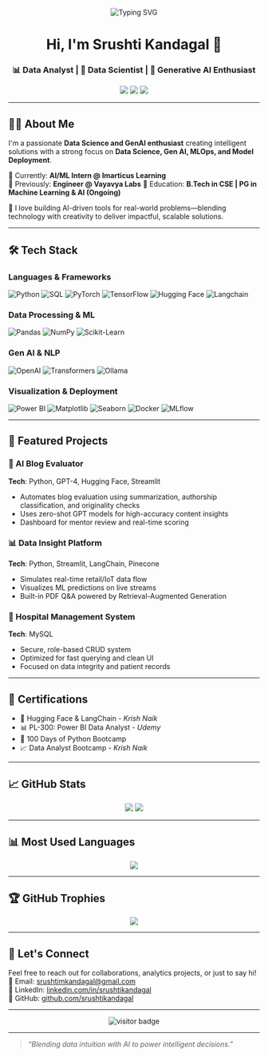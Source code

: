 <!-- Banner -->
<p align="center">
  <img src="https://readme-typing-svg.vercel.app?font=Fira+Code&size=24&pause=1000&color=F75C7E&center=true&width=800&height=45&lines=🚀+Data+Scientist+%7C+ML+%7C+NLP+%7C+Gen+AI+Expert;🔍+Exploring+AI+to+solve+real-world+problems!;🎨+Blending+Technology+with+Design!;⚙️+MLOps+%7C+CI%2FCD+%7C+Model+Monitoring+%7C+Production+ML;📦+Deploying+robust+ML+pipelines+at+scale;🧠+Mathematics+is+the+language+of+the+universe.;💡+Code+is+like+humor.+When+you+have+to+explain+it,+it%E2%80%99s+bad.;📊+In+God+we+trust,+all+others+bring+data.;🔗+Transforming+ideas+into+scalable+solutions." alt="Typing SVG">
</p>

<!-- Header -->
<h1 align="center">Hi, I'm Srushti Kandagal 👋</h1>
<h3 align="center">📊 Data Analyst | 🤖 Data Scientist | 🚀 Generative AI Enthusiast</h3>

<p align="center">
  <a href="mailto:srushtimkandagal@gmail.com"><img src="https://img.shields.io/badge/-Email-D14836?style=for-the-badge&logo=gmail&logoColor=white" /></a>
  <a href="https://www.linkedin.com/in/srushtikandagal"><img src="https://img.shields.io/badge/-LinkedIn-0077B5?style=for-the-badge&logo=linkedin&logoColor=white" /></a>
  <a href="https://github.com/srushtikandagal"><img src="https://img.shields.io/badge/-GitHub-181717?style=for-the-badge&logo=github&logoColor=white" /></a>
</p>

---

## 👩‍💻 About Me

I'm a passionate **Data Science and GenAI enthusiast** creating intelligent solutions with a strong focus on **Data Science, Gen AI, MLOps, and Model Deployment**.

🎯 Currently: **AI/ML Intern @ Imarticus Learning**  
🎯 Previously: **Engineer @ Vayavya Labs**
🎯 Education: **B.Tech in CSE | PG in Machine Learning & AI (Ongoing)**

🚀 I love building AI-driven tools for real-world problems—blending technology with creativity to deliver impactful, scalable solutions.

---

## 🛠️ Tech Stack

### **Languages & Frameworks**
![Python](https://img.shields.io/badge/Python-3776AB?style=for-the-badge&logo=python&logoColor=white)
![SQL](https://img.shields.io/badge/SQL-336791?style=for-the-badge&logo=mysql&logoColor=white)
![PyTorch](https://img.shields.io/badge/PyTorch-EE4C2C?style=for-the-badge&logo=pytorch&logoColor=white)
![TensorFlow](https://img.shields.io/badge/TensorFlow-FF6F00?style=for-the-badge&logo=tensorflow&logoColor=white)
![Hugging Face](https://img.shields.io/badge/HuggingFace-FFCC00?style=for-the-badge&logo=huggingface&logoColor=black)
![Langchain](https://img.shields.io/badge/Langchain-00A3E0?style=for-the-badge&logo=python&logoColor=white)

### **Data Processing & ML**
![Pandas](https://img.shields.io/badge/Pandas-150458?style=for-the-badge&logo=pandas&logoColor=white)
![NumPy](https://img.shields.io/badge/NumPy-013243?style=for-the-badge&logo=numpy&logoColor=white)
![Scikit-Learn](https://img.shields.io/badge/Scikit--Learn-F7931E?style=for-the-badge&logo=scikit-learn&logoColor=white)

### **Gen AI & NLP**
![OpenAI](https://img.shields.io/badge/OpenAI-412991?style=for-the-badge&logo=openai&logoColor=white)
![Transformers](https://img.shields.io/badge/Transformers-FCC624?style=for-the-badge&logo=huggingface&logoColor=black)
![Ollama](https://img.shields.io/badge/Ollama-1A1A1A?style=for-the-badge&logo=python&logoColor=white)

### **Visualization & Deployment**
![Power BI](https://img.shields.io/badge/PowerBI-F2C811?style=for-the-badge&logo=powerbi&logoColor=black)
![Matplotlib](https://img.shields.io/badge/Matplotlib-11557C?style=for-the-badge&logo=python&logoColor=white)
![Seaborn](https://img.shields.io/badge/Seaborn-2E5D90?style=for-the-badge&logo=python&logoColor=white)
![Docker](https://img.shields.io/badge/Docker-2496ED?style=for-the-badge&logo=docker&logoColor=white)
![MLflow](https://img.shields.io/badge/MLflow-0194E2?style=for-the-badge&logo=mlflow&logoColor=white)

---

## 🚀 Featured Projects

### 🧠 AI Blog Evaluator  
**Tech**: Python, GPT-4, Hugging Face, Streamlit  
- Automates blog evaluation using summarization, authorship classification, and originality checks  
- Uses zero-shot GPT models for high-accuracy content insights  
- Dashboard for mentor review and real-time scoring

### 📊 Data Insight Platform  
**Tech**: Python, Streamlit, LangChain, Pinecone  
- Simulates real-time retail/IoT data flow  
- Visualizes ML predictions on live streams  
- Built-in PDF Q&A powered by Retrieval-Augmented Generation

### 🏥 Hospital Management System  
**Tech**: MySQL  
- Secure, role-based CRUD system  
- Optimized for fast querying and clean UI  
- Focused on data integrity and patient records

---

## 📜 Certifications

- 🤖 Hugging Face & LangChain - *Krish Naik*  
- 📊 PL-300: Power BI Data Analyst - *Udemy*  
- 🐍 100 Days of Python Bootcamp  
- 📈 Data Analyst Bootcamp - *Krish Naik*

---

## 📈 GitHub Stats

<p align="center">
  <img src="https://github-readme-stats.vercel.app/api?username=srushtikandagal&show_icons=true&theme=tokyonight" />
  <img src="https://github-readme-streak-stats.herokuapp.com/?user=srushtikandagal&theme=tokyonight" />
</p>

---

## 📊 Most Used Languages

<p align="center">
  <img src="https://github-readme-stats.vercel.app/api/top-langs/?username=srushtikandagal&layout=compact&theme=tokyonight" />
</p>

---

## 🏆 GitHub Trophies

<p align="center">
  <img src="https://github-profile-trophy.vercel.app/?username=srushtikandagal&theme=radical&no-frame=true&column=7&margin-w=15" />
</p>

---

## 🤝 Let's Connect

Feel free to reach out for collaborations, analytics projects, or just to say hi!  
📧 Email: srushtimkandagal@gmail.com  
💼 LinkedIn: [linkedin.com/in/srushtikandagal](https://www.linkedin.com/in/srushtikandagal)  
🐙 GitHub: [github.com/srushtikandagal](https://github.com/srushtikandagal)

---

<p align="center">
  <img src="https://visitor-badge.laobi.icu/badge?page_id=srushtikandagal" alt="visitor badge"/>
</p>

---

> _“Blending data intuition with AI to power intelligent decisions.”_
